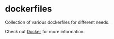 dockerfiles
===========

Collection of various dockerfiles for different needs.

Check out [Docker](http://www.docker.io/) for more information.
